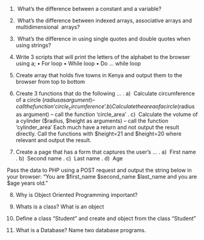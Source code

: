1)  What’s the difference between a constant and a variable? 

2)  What’s the difference between indexed arrays, associative arrays and multidimensional  arrays? 

3)  What’s the difference in using single quotes and double quotes when using strings? 

4) Write 3 scripts that will print the letters of the alphabet to the browser using a;
	•	For loop 
	•	While loop 
	•	Do ... while loop 

5) Create array that holds five towns in Kenya and output them to the browser from top to bottom

6) Create 3 functions that do the following ...
	.	a)  Calculate circumference of a circle ($radius as argument) – call the function ‘circle_circumference’ 
	.	b)  Calculate the area of a circle ($radius as argument) – call the function ‘circle_area’ 
	.	c)  Calculate the volume of a cylinder ($radius, $height as arguments) – call the function  ‘cylinder_area’ 
Each much have a return and not output the result directly. Call the functions with $height=21 and $height=20 where relevant and output the result.


7) Create a page that has a form that captures the user’s ...
	.	a)  First name 
	.	b)  Second name 
	.	c)  Last name 
	.	d)  Age 

Pass the data to PHP using a POST request and output the string below in your browser:
“You are $first_name $second_name $last_name and you are $age years old.”

8) Why is Object Oriented Programming important?

9) Whats is a class? What is an object

10) Define a class “Student” and create and object from the class “Student”

11) What is a Database? Name two database programs.
